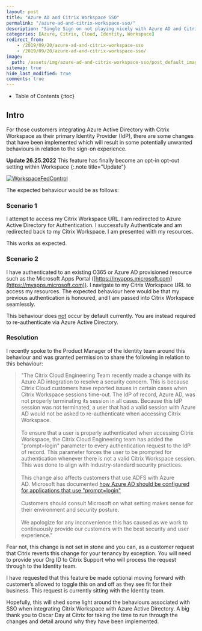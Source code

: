 ```yaml
---
layout: post
title: "Azure AD and Citrix Workspace SSO"
permalink: "/azure-ad-and-citrix-workspace-sso/"
description: "Single Sign on not playing nicely with Azure AD and Citrix Workspace"
categories: [Azure, Citrix, Cloud, Identity, Workspace]
redirect_from: 
    - /2019/09/20/azure-ad-and-citrix-workspace-sso
    - /2019/09/20/azure-ad-and-citrix-workspace-sso/
image:
  path: /assets/img/azure-ad-and-citrix-workspace-sso/post_default_image.jpg
sitemap: true
hide_last_modified: true
comments: true
---
```


<!--excerpt-->

-  Table of Contents
{:toc}

## Intro

For those customers integrating Azure Active Directory with Citrix Workspace as their primary Identity Provider (IdP), there are some changes that have been implemented which will result in some potentially unwanted behaviours in relation to the sign-on experience.

**Update 26.25.2022** This feature has finally become an opt-in opt-out setting within Workspace
{:.note title="Update"}

[![WorkspaceFedControl]({{site.baseurl}}/assets/img/azure-ad-and-citrix-workspace-sso/WorkspaceFedControl.png)]({{site.baseurl}}/assets/img/azure-ad-and-citrix-workspace-sso/WorkspaceFedControl.png)

The expected behaviour would be as follows:

### Scenario 1

I attempt to access my Citrix Workspace URL. I am redirected to Azure Active Directory for Authentication. I successfully Authenticate and am redirected back to my Citrix Workspace. I am presented with my resources.

This works as expected.

### Scenario 2

I have authenticated to an existing O365 or Azure AD provisioned resource such as the Microsoft Apps Portal ([https://myapps.microsoft.com](https://myapps.microsoft.com)). I navigate to my Citrix Workspace URL to access my resources. The expected behaviour here would be that my previous authentication is honoured, and I am passed into Citrix Workspace seamlessly.

This behaviour does <u>not</u> occur by default currently. You are instead required to re-authenticate via Azure Active Directory.

### Resolution

I recently spoke to the Product Manager of the Identity team around this behaviour and was granted permission to share the following in relation to this behaviour:

> "The Citrix Cloud Engineering Team recently made a change with its Azure AD integration to resolve a security concern. This is because Citrix Cloud customers have reported issues in certain cases when Citrix Workspace sessions time-out. The IdP of record, Azure AD, was not properly terminating its session in all cases. Because this IdP session was not terminated, a user that had a valid session with Azure AD would not be asked to re-authenticate when accessing Citrix Workspace. <br> <br> To ensure that a user is properly authenticated when accessing Citrix Workspace, the Citrix Cloud Engineering team has added the "prompt=login" parameter to every authentication request to the IdP of record. This parameter forces the user to be prompted for authentication whenever there is not a valid Citrix Workspace session. This was done to align with Industry-standard security practices. <br> <br> This change also affects customers that use ADFS with Azure AD. Microsoft has documented [how Azure AD should be configured for applications that use "prompt=login"](https://docs.microsoft.com/en-us/windows-server/identity/ad-fs/operations/ad-fs-prompt-login) <br> <br> Customers should consult Microsoft on what setting makes sense for their environment and security posture. <br> <br> We apologize for any inconvenience this has caused as we work to continuously provide our customers with the best security and user experience."

Fear not, this change is not set in stone and you can, as a customer request that Citrix reverts this change for your tenancy by exception. You will need to provide your Org ID to Citrix Support who will process the request through to the Identity team.

I have requested that this feature be made optional moving forward with customer’s allowed to toggle this on and off as they see fit for their business. This request is currently sitting with the Identity team.

Hopefully, this will shed some light around the behaviours associated with SSO when integrating Citrix Workspace with Azure Active Directory. A big thank you to Oscar Day at Citrix for taking the time to run through the changes and detail around why they have been implemented.
